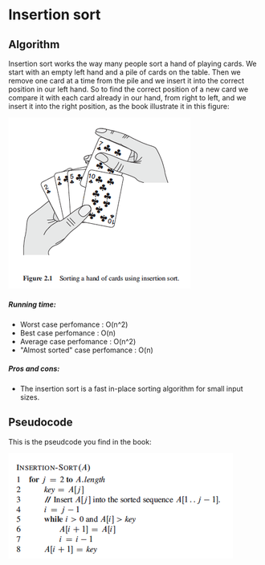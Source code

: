 # Insertion sort

## Algorithm

Insertion sort works the way many people sort a hand of playing cards. We start with an empty left hand and a pile of cards on the table. Then we remove one card at a time from the pile and we insert it into the correct position in our left hand. So to find the correct position of a new card we compare it with each card already in our hand, from right to left, and we insert it into the right position, as the book illustrate it in this figure:

![Insertion cards](fig/InsertionCards.png)

##### Running time:

 - Worst case perfomance : O(n^2)
 - Best case perfomance : O(n)
 - Average case perfomance : O(n^2)
 - "Almost sorted" case perfomance : O(n)

##### Pros and cons:

 - The insertion sort is a fast in-place sorting algorithm for small input sizes.

## Pseudocode

This is the pseudcode you find in the book:

![Insertion sort](fig/Insertion-sort.png)

 

